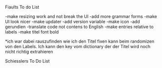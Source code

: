 Fiaults To do List

-make resizing work and not break the UI
-add more grammar forms
-make UI look nicer
-make updater
-add version variable
-make icon
-add gerundien
-translate code not contens to English
-make entries relative to labels
-make titel font bold

*ich war dabei rauszufinden wie ich den Titel fixen kann beim randomizen von den Labels. Ich kann den key vom dictionary der der Titel wird noch nicht richtig extrahieren

Schiesslers To Do List
